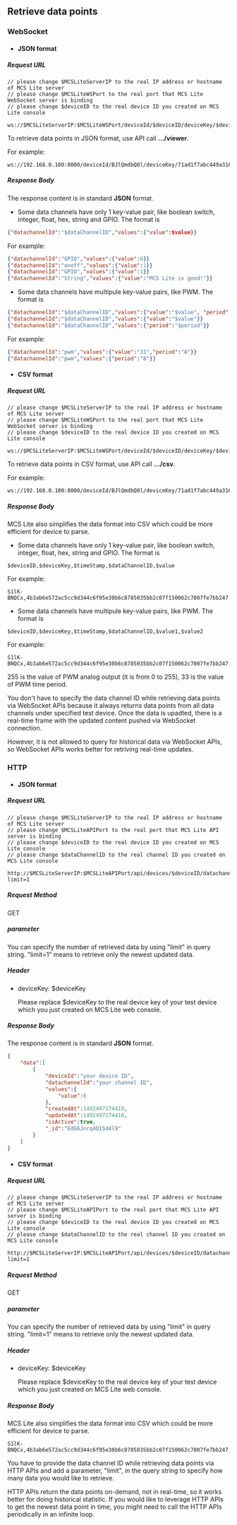 ## Retrieve data points

### WebSocket

* #### JSON format

##### Request URL

```
// please change $MCSLiteServerIP to the real IP address or hostname of MCS Lite server
// please change $MCSLiteWSPort to the real port that MCS Lite WebSocket server is binding
// please change $deviceID to the real device ID you created on MCS Lite console

ws://$MCSLiteServerIP:$MCSLiteWSPort/deviceId/$deviceID/deviceKey/$deviceKey/viewer
```

To retrieve data points in JSON format, use API call **.../viewer**.

For example:

```
ws://192.168.0.100:8000/deviceId/BJlQmdbQ0l/deviceKey/71ad1f7abc449a3168cc712291198f7de1ab5603e148dce1228c30e0bcea509f/viewer
```

##### Response Body

The response content is in standard **JSON** format.

* Some data channels have only 1 key-value pair, like boolean switch, integer, float, hex, string and GPIO. The format is

```json
{"datachannelId":"$dataChannelID","values":{"value":$value}}
```

For example:

```json
{"datachannelId":"GPIO","values":{"value":0}}
{"datachannelId":"onoff","values":{"value":1}}
{"datachannelId":"GPIO","values":{"value":1}}
{"datachannelId":"String","values":{"value":"MCS Lite is good!"}}
```

* Some data channels have multipule key-value pairs, like PWM. The format is

```json
{"datachannelId":"$dataChannelID","values":{"value":"$value", "period":"$period"}}
{"datachannelId":"$dataChannelID","values":{"value":"$value"}}
{"datachannelId":"$dataChannelID","values":{"period":"$period"}}
```

For example:

```json
{"datachannelId":"pwm","values":{"value":"31","period":"8"}}
{"datachannelId":"pwm","values":{"period":"8"}}
```

* #### CSV format

##### Request URL

```
// please change $MCSLiteServerIP to the real IP address or hostname of MCS Lite server
// please change $MCSLiteWSPort to the real port that MCS Lite WebSocket server is binding
// please change $deviceID to the real device ID you created on MCS Lite console

ws://$MCSLiteServerIP:$MCSLiteWSPort/deviceId/$deviceID/deviceKey/$deviceKey/csv
```

To retrieve data points in CSV format, use API call **.../csv**.

For example:

```
ws://192.168.0.100:8000/deviceId/BJlQmdbQ0l/deviceKey/71ad1f7abc449a3168cc712291198f7de1ab5603e148dce1228c30e0bcea509f/csv
```

##### Response Body

MCS Lite also simplifies the data format into CSV which could be more efficient for device to parse. 

* Some data channels have only 1 key-value pair, like boolean switch, integer, float, hex, string and GPIO. The format is

```
$deviceID,$deviceKey,$timeStamp,$dataChannelID,$value
```

For example:

```
S1lK-BNQCx,4b3ab6e572ac5cc9d344c6f95e30b6c8785035bb2c07f150062c7007fe7bb247,1493108019302,control_gpio,1
```

* Some data channels have multipule key-value pairs, like PWM. The format is

```
$deviceID,$deviceKey,$timeStamp,$dataChannelID,$value1,$value2
```

For example:

```
S1lK-BNQCx,4b3ab6e572ac5cc9d344c6f95e30b6c8785035bb2c07f150062c7007fe7bb247,1493112039310,control_pwm,255,33
```

255 is the value of PWM analog output (it is from 0 to 255), 33 is the value of PWM time period.

You don't have to specify the data channel ID while retrieving data points via WebSocket APIs because it always returns data points from all data channels under specified test device. Once the data is upadted, there is a real-time frame with the updated content pushed via WebSocket connection. 

However, it is not allowed to query for historical data via WebSocket APIs, so WebSocket APIs works better for retriving real-time updates.


### HTTP

* #### JSON format

##### Request URL

```
// please change $MCSLiteServerIP to the real IP address or hostname of MCS Lite server
// please change $MCSLiteAPIPort to the real port that MCS Lite API server is binding
// please change $deviceID to the real device ID you created on MCS Lite console
// please change $dataChannelID to the real channel ID you created on MCS Lite console

http://$MCSLiteServerIP:$MCSLiteAPIPort/api/devices/$deviceID/datachannels/$dataChannelID/datapoints?limit=1
```

##### Request Method

GET

##### parameter

You can specify the number of retrieved data by using "limit" in query string. "limit=1" means to retrieve only the newest updated data.

##### Header

* deviceKey: $deviceKey
	
	Please replace $deviceKey to the real device key of your test device which you just created on MCS Lite web console.

##### Response Body

The response content is in standard **JSON** format.

```json
{
    "data":[
        {
            "deviceId":"your device ID",
            "datachannelId":"your channel ID",
            "values":{
                "value":0
            },
            "createdAt":1492497174410,
            "updatedAt":1492497174410,
            "isActive":true,
            "_id":"EdG6Jnrq4O1Sd4l9"
        }
    ]
}
```

* #### CSV format

##### Request URL

```
// please change $MCSLiteServerIP to the real IP address or hostname of MCS Lite server
// please change $MCSLiteAPIPort to the real port that MCS Lite API server is binding
// please change $deviceID to the real device ID you created on MCS Lite console
// please change $dataChannelID to the real channel ID you created on MCS Lite console

http://$MCSLiteServerIP:$MCSLiteAPIPort/api/devices/$deviceID/datachannels/$dataChannelID/datapoints.csv?limit=1
```

##### Request Method

GET

##### parameter

You can specify the number of retrieved data by using "limit" in query string. "limit=1" means to retrieve only the newest updated data.

##### Header

* deviceKey: $deviceKey
	
	Please replace $deviceKey to the real device key of your test device which you just created on MCS Lite web console.

##### Response Body

MCS Lite also simplifies the data format into CSV which could be more efficient for device to parse. 

```
S1lK-BNQCx,4b3ab6e572ac5cc9d344c6f95e30b6c8785035bb2c07f150062c7007fe7bb247,1493108019302,control_gpio,1
```

You have to provide the data channel ID while retrieving data points via HTTP APIs and add a parameter, "limit", in the query string to specify how many data you would like to retrieve. 

HTTP APIs return the data points on-demand, not in real-time, so it works better for doing historical statistic. If you would like to leverage HTTP APIs to get the newest data point in time, you might need to call the HTTP APIs periodically in an infinite loop. 
